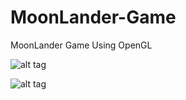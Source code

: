 
MoonLander-Game
=================

MoonLander Game Using OpenGL

![alt tag](https://raw.github.com/kimoktm/MoonLander-OpenGl/master/ScreenShots/image_1.png)

![alt tag](https://raw.github.com/kimoktm/MoonLander-OpenGl/master/ScreenShots/image_3.png)
